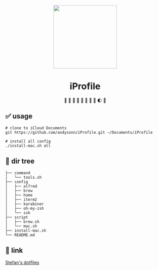 <div align="center">
  <img width="200" src="https://s1.ax1x.com/2020/10/23/BAMpk9.png"/>
</div>

<h1 align="center">iProfile</h1>

<div align="center">
  🤡  👹  👺  👻  🤖  🤯  🚪  🦆  🌓  🚕
</div>

## ✅ usage

```
# clone to iCloud Documents
git https://github.com/andysonn/iProfile.git ~/Documents/iProfile

# install all config
./install-mac.sh all
```

## 📂 dir tree

```
├── command
│   └── tools.sh
├── config
│   ├── alfred
│   ├── brew
│   ├── home
│   ├── iterm2
│   ├── karabiner
│   ├── oh-my-zsh
│   └── ssh
├── script
│   ├── brew.sh
│   └── mac.sh
├── install-mac.sh
└── README.md
```

## 🔗 link

[Stefan's dotfiles](https://github.com/stefanjudis/dotfiles#stefans-dotfiles)
